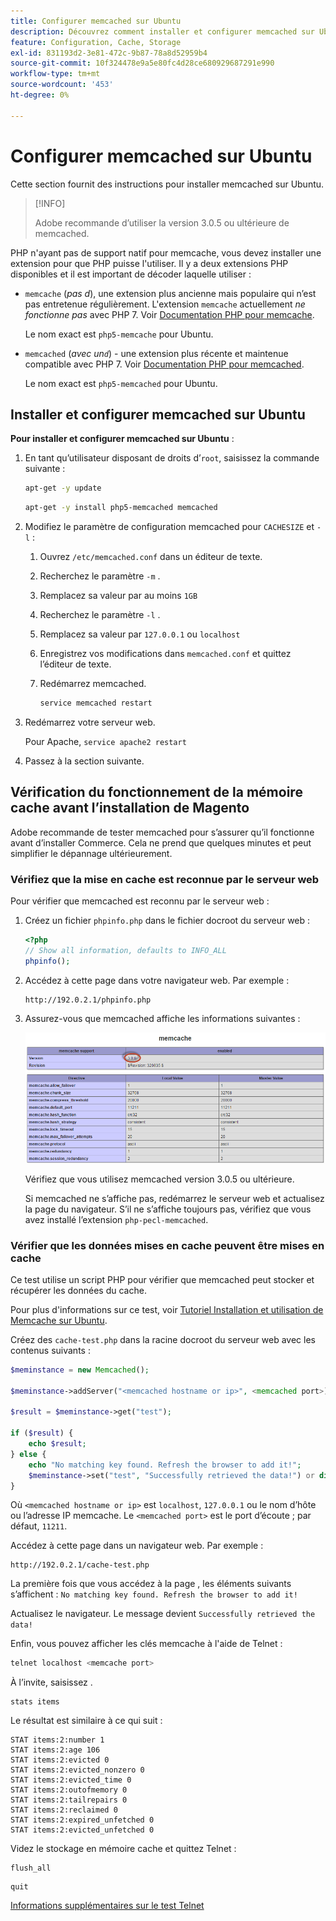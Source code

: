```yaml
---
title: Configurer memcached sur Ubuntu
description: Découvrez comment installer et configurer memcached sur Ubuntu pour la mise en cache Adobe Commerce. Découvrez les instructions de configuration et des conseils d’optimisation.
feature: Configuration, Cache, Storage
exl-id: 831193d2-3e81-472c-9b87-78a8d52959b4
source-git-commit: 10f324478e9a5e80fc4d28ce680929687291e990
workflow-type: tm+mt
source-wordcount: '453'
ht-degree: 0%

---
```


# Configurer memcached sur Ubuntu

Cette section fournit des instructions pour installer memcached sur Ubuntu.

>[!INFO]
>
>Adobe recommande d’utiliser la version 3.0.5 ou ultérieure de memcached.

PHP n&#39;ayant pas de support natif pour memcache, vous devez installer une extension pour que PHP puisse l&#39;utiliser. Il y a deux extensions PHP disponibles et il est important de décoder laquelle utiliser :

- `memcache` (_pas d_), une extension plus ancienne mais populaire qui n’est pas entretenue régulièrement.
L&#39;extension `memcache` actuellement _ne fonctionne pas_ avec PHP 7. Voir [Documentation PHP pour memcache](https://www.php.net/manual/en/book.memcache.php).

  Le nom exact est `php5-memcache` pour Ubuntu.

- `memcached` (_avec un`d`_) - une extension plus récente et maintenue compatible avec PHP 7. Voir [Documentation PHP pour memcached](https://www.php.net/manual/en/book.memcached.php).

  Le nom exact est `php5-memcached` pour Ubuntu.

## Installer et configurer memcached sur Ubuntu

**Pour installer et configurer memcached sur Ubuntu** :

1. En tant qu’utilisateur disposant de droits d’`root`, saisissez la commande suivante :

   ```bash
   apt-get -y update
   ```

   ```bash
   apt-get -y install php5-memcached memcached
   ```

1. Modifiez le paramètre de configuration memcached pour `CACHESIZE` et `-l` :

   1. Ouvrez `/etc/memcached.conf` dans un éditeur de texte.
   1. Recherchez le paramètre `-m` .
   1. Remplacez sa valeur par au moins `1GB`
   1. Recherchez le paramètre `-l` .
   1. Remplacez sa valeur par `127.0.0.1` ou `localhost`
   1. Enregistrez vos modifications dans `memcached.conf` et quittez l’éditeur de texte.
   1. Redémarrez memcached.

      ```bash
      service memcached restart
      ```

1. Redémarrez votre serveur web.

   Pour Apache, `service apache2 restart`

1. Passez à la section suivante.

## Vérification du fonctionnement de la mémoire cache avant l’installation de Magento

Adobe recommande de tester memcached pour s’assurer qu’il fonctionne avant d’installer Commerce. Cela ne prend que quelques minutes et peut simplifier le dépannage ultérieurement.

### Vérifiez que la mise en cache est reconnue par le serveur web

Pour vérifier que memcached est reconnu par le serveur web :

1. Créez un fichier `phpinfo.php` dans le fichier docroot du serveur web :

   ```php
   <?php
   // Show all information, defaults to INFO_ALL
   phpinfo();
   ```

1. Accédez à cette page dans votre navigateur web. Par exemple :

   ```http
   http://192.0.2.1/phpinfo.php
   ```

1. Assurez-vous que memcached affiche les informations suivantes :

   ![Confirmer que le cache est reconnu par le serveur web](../../assets/configuration/memcache.png)

   Vérifiez que vous utilisez memcached version 3.0.5 ou ultérieure.

   Si memcached ne s’affiche pas, redémarrez le serveur web et actualisez la page du navigateur. S’il ne s’affiche toujours pas, vérifiez que vous avez installé l’extension `php-pecl-memcached`.

### Vérifier que les données mises en cache peuvent être mises en cache

Ce test utilise un script PHP pour vérifier que memcached peut stocker et récupérer les données du cache.

Pour plus d&#39;informations sur ce test, voir [Tutoriel Installation et utilisation de Memcache sur Ubuntu](https://www.digitalocean.com/community/tutorials/how-to-install-and-use-memcache-on-ubuntu-14-04).

Créez des `cache-test.php` dans la racine docroot du serveur web avec les contenus suivants :

```php
$meminstance = new Memcached();

$meminstance->addServer("<memcached hostname or ip>", <memcached port>);

$result = $meminstance->get("test");

if ($result) {
    echo $result;
} else {
    echo "No matching key found. Refresh the browser to add it!";
    $meminstance->set("test", "Successfully retrieved the data!") or die("Could not save anything to memcached...");
}
```

Où `<memcached hostname or ip>` est `localhost`, `127.0.0.1` ou le nom d’hôte ou l’adresse IP memcache. Le `<memcached port>` est le port d’écoute ; par défaut, `11211`.

Accédez à cette page dans un navigateur web. Par exemple :

```http
http://192.0.2.1/cache-test.php
```

La première fois que vous accédez à la page , les éléments suivants s’affichent : `No matching key found. Refresh the browser to add it!`

Actualisez le navigateur. Le message devient `Successfully retrieved the data!`

Enfin, vous pouvez afficher les clés memcache à l&#39;aide de Telnet :

```bash
telnet localhost <memcache port>
```

À l’invite, saisissez .

```shell
stats items
```

Le résultat est similaire à ce qui suit :

```
STAT items:2:number 1
STAT items:2:age 106
STAT items:2:evicted 0
STAT items:2:evicted_nonzero 0
STAT items:2:evicted_time 0
STAT items:2:outofmemory 0
STAT items:2:tailrepairs 0
STAT items:2:reclaimed 0
STAT items:2:expired_unfetched 0
STAT items:2:evicted_unfetched 0
```

Videz le stockage en mémoire cache et quittez Telnet :

```shell
flush_all
```

```shell
quit
```

[Informations supplémentaires sur le test Telnet](https://darkcoding.net/software/memcached-list-all-keys/)
